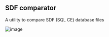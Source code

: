SDF comparator
--------------

A utility to compare SDF (SQL CE) database files

![image](https://user-images.githubusercontent.com/5789496/106841224-bc362480-666f-11eb-88db-75c60c2c8d8d.png)
